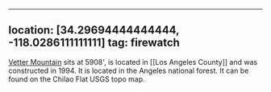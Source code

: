 
---
location: [34.29694444444444, -118.0286111111111]
tag: firewatch
---

[Vetter Mountain](http://www.peakbagging.com/CALookoutPhotos/VetterMtn.html) sits at 5908', is located in [[Los Angeles County]] and was constructed in 1994. It is located in the Angeles national forest. It can be found on the Chilao Flat USGS topo map.
